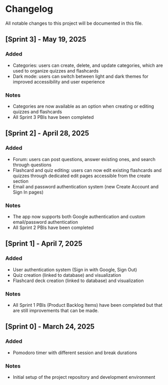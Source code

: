 # Changelog

All notable changes to this project will be documented in this file.

## [Sprint 3] - May 19, 2025
### Added
- Categories: users can create, delete, and update categories, which are used to organize quizzes and flashcards
- Dark mode: users can switch between light and dark themes for improved accessibility and user experience

### Notes
- Categories are now available as an option when creating or editing quizzes and flashcards
- All Sprint 3 PBIs have been completed

## [Sprint 2] - April 28, 2025
### Added
- Forum: users can post questions, answer existing ones, and search through questions
- Flashcard and quiz editing: users can now edit existing flashcards and quizzes through dedicated edit pages accessible from the create section
- Email and password authentication system (new Create Account and Sign In pages)

### Notes
- The app now supports both Google authentication and custom email/password authentication
- All Sprint 2 PBIs have been completed

## [Sprint 1] - April 7, 2025
### Added
- User authentication system (Sign in with Google, Sign Out)
- Quiz creation (linked to database) and visualization
- Flashcard deck creation (linked to database) and visualization

### Notes
- All Sprint 1 PBIs (Product Backlog Items) have been completed but that are still improvements that can be made.

## [Sprint 0] - March 24, 2025
### Added
- Pomodoro timer with different session and break durations

### Notes
- Initial setup of the project repository and development environment
